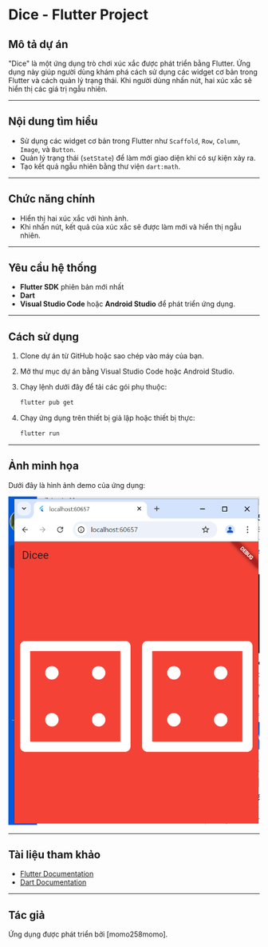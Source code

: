 # Dice - Flutter Project

## Mô tả dự án
"Dice" là một ứng dụng trò chơi xúc xắc được phát triển bằng Flutter. Ứng dụng này giúp người dùng khám phá cách sử dụng các widget cơ bản trong Flutter và cách quản lý trạng thái. Khi người dùng nhấn nút, hai xúc xắc sẽ hiển thị các giá trị ngẫu nhiên.

---

## Nội dung tìm hiểu
- Sử dụng các widget cơ bản trong Flutter như `Scaffold`, `Row`, `Column`, `Image`, và `Button`.
- Quản lý trạng thái (`setState`) để làm mới giao diện khi có sự kiện xảy ra.
- Tạo kết quả ngẫu nhiên bằng thư viện `dart:math`.

---

## Chức năng chính
- Hiển thị hai xúc xắc với hình ảnh.
- Khi nhấn nút, kết quả của xúc xắc sẽ được làm mới và hiển thị ngẫu nhiên.

---

## Yêu cầu hệ thống
- **Flutter SDK** phiên bản mới nhất
- **Dart**
- **Visual Studio Code** hoặc **Android Studio** để phát triển ứng dụng.

---

## Cách sử dụng
1. Clone dự án từ GitHub hoặc sao chép vào máy của bạn.
2. Mở thư mục dự án bằng Visual Studio Code hoặc Android Studio.
3. Chạy lệnh dưới đây để tải các gói phụ thuộc:

   ```bash
   flutter pub get
   ```

4. Chạy ứng dụng trên thiết bị giả lập hoặc thiết bị thực:

   ```bash
   flutter run
   ```

---

## Ảnh minh họa
Dưới đây là hình ảnh demo của ứng dụng:

![Demo](assets/image.png)

---

## Tài liệu tham khảo
- [Flutter Documentation](https://flutter.dev/docs)
- [Dart Documentation](https://dart.dev/guides)

---

## Tác giả
Ứng dụng được phát triển bởi [momo258momo].
